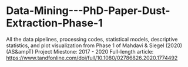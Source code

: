 # Data-Mining---PhD-Paper-Dust-Extraction-Phase-1
All the data pipelines, processing codes, statistical models, descriptive statistics, and plot visualization from Phase 1 of Mahdavi &amp; Siegel (2020) (AS&ampT)  Project Miestone: 2017 - 2020  Full-length article: https://www.tandfonline.com/doi/full/10.1080/02786826.2020.1774492
